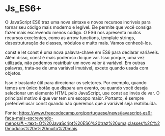 # Js_ES6+

O JavaScript ES6 traz uma nova sintaxe e novos recursos incríveis para tornar seu código mais moderno e legível. Ele permite que você consiga fazer mais escrevendo menos código. O ES6 nos apresenta muitos recursos excelentes, como as arrow functions, template strings, desestruturação de classes, módulos e muito mais. Vamos conhecê-los.

const e let
const é uma nova palavra-chave em ES6 para declarar variáveis. Além disso, const é mais poderoso do que var. Isso porque, uma vez utilizada, não podemos reatribuir um novo valor à variável. Em outras palavras, trata-se de uma variável imutável, exceto quando usada com objetos.

Isso é bastante útil para direcionar os seletores. Por exemplo, quando temos um único botão que dispara um evento, ou quando você deseja selecionar um elemento HTML pelo JavaScript, use const ao invés de var. O principal motivo é que var tem um escopo maior. Portanto, é sempre preferível usar const quando não queremos que a variável seja reatribuída.

Fonte: https://www.freecodecamp.org/portuguese/news/javascript-es6-faca-mais-escrevendo-menos/#:~:text=O%20JavaScript%20ES6%20traz%20uma,classes%2C%20módulos%20e%20muito%20mais.

